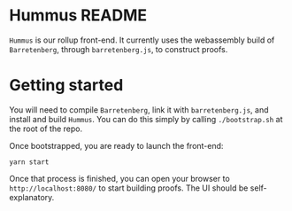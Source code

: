 # Hummus README

`Hummus` is our rollup front-end. It currently uses the webassembly build of `Barretenberg`, through `barretenberg.js`, to construct proofs.

# Getting started

You will need to compile `Barretenberg`, link it with `barretenberg.js`, and install and build `Hummus`. You can do this simply by calling `./bootstrap.sh` at the root of the repo.

Once bootstrapped, you are ready to launch the front-end:

`yarn start`

Once that process is finished, you can open your browser to `http://localhost:8080/` to start building proofs. The UI should be self-explanatory.